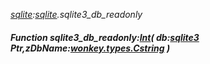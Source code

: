 _[sqlite](../../modules/sqlite/sqlite-module.md):[sqlite](../../modules/sqlite/sqlite-module.md).sqlite3\_db\_readonly_
##### Function sqlite3\_db\_readonly:[Int](../../modules/wonkey/wonkey-types-int.md)( db:[sqlite3](../../modules/sqlite/sqlite-sqlite3.md) Ptr,zDbName:[wonkey.types.Cstring](../../modules/wonkey/wonkey-types-cstring.md) )
